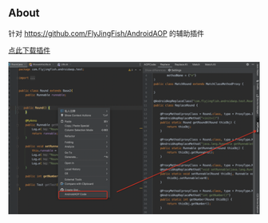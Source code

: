 
## About

针对 https://github.com/FlyJingFish/AndroidAOP 的辅助插件

[点此下载插件](https://github.com/FlyJingFish/AndroidAOPPlugin/blob/master/out/artifacts/AndroidAOPPlugin_jar/AndroidAOPPlugin.jar?raw=true)

![image](/screenshot/111111.png)


